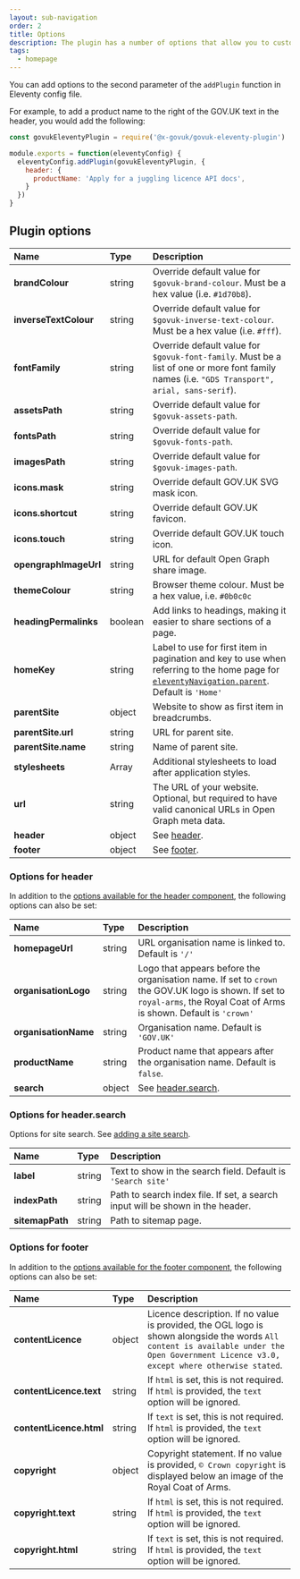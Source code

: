 ```yaml
---
layout: sub-navigation
order: 2
title: Options
description: The plugin has a number of options that allow you to customise the appearance of your website.
tags:
  - homepage
---
```


You can add options to the second parameter of the `addPlugin` function in Eleventy config file.

For example, to add a product name  to the right of the GOV.UK text in the header, you would add the following:

```js
const govukEleventyPlugin = require('@x-govuk/govuk-eleventy-plugin')

module.exports = function(eleventyConfig) {
  eleventyConfig.addPlugin(govukEleventyPlugin, {
    header: {
      productName: 'Apply for a juggling licence API docs',
    }
  })
}
```

## Plugin options

| Name | Type | Description |
| :--- | :--- | :---------- |
| **brandColour** | string | Override default value for `$govuk-brand-colour`. Must be a hex value (i.e. `#1d70b8`). |
| **inverseTextColour** | string | Override default value for `$govuk-inverse-text-colour`. Must be a hex value (i.e. `#fff`). |
| **fontFamily** | string | Override default value for `$govuk-font-family`. Must be a list of one or more font family names (i.e. `"GDS Transport", arial, sans-serif`).
| **assetsPath** | string | Override default value for `$govuk-assets-path`. |
| **fontsPath** | string | Override default value for `$govuk-fonts-path`. |
| **imagesPath** | string | Override default value for `$govuk-images-path`. |
| **icons.mask** | string | Override default GOV.UK SVG mask icon. |
| **icons.shortcut** | string | Override default GOV.UK favicon. |
| **icons.touch** | string | Override default GOV.UK touch icon. |
| **opengraphImageUrl** | string | URL for default Open Graph share image. |
| **themeColour** | string | Browser theme colour. Must be a hex value, i.e. `#0b0c0c` |
| **headingPermalinks** | boolean | Add links to headings, making it easier to share sections of a page. |
| **homeKey** | string | Label to use for first item in pagination and key to use when referring to the home page for [`eleventyNavigation.parent`](https://www.11ty.dev/docs/plugins/navigation/). Default is `'Home'` |
| **parentSite** | object | Website to show as first item in breadcrumbs. |
| **parentSite.url** | string | URL for parent site. |
| **parentSite.name** | string | Name of parent site. |
| **stylesheets** | Array | Additional stylesheets to load after application styles. |
| **url** | string | The URL of your website. Optional, but required to have valid canonical URLs in Open Graph meta data. |
| **header** | object | See [header](#options-for-header). |
| **footer** | object | See [footer](#options-for-footer). |

### Options for header

In addition to the [options available for the header component](https://design-system.service.gov.uk/components/header/), the following options can also be set:

| Name | Type | Description |
| :--- | :--- | :---------- |
| **homepageUrl** | string | URL organisation name is linked to. Default is `'/'` |
| **organisationLogo** | string | Logo that appears before the organisation name. If set to `crown` the GOV.UK logo is shown. If set to `royal-arms`, the Royal Coat of Arms is shown. Default is `'crown'` |
| **organisationName** | string | Organisation name. Default is `'GOV.UK'` |
| **productName** | string | Product name that appears after the organisation name. Default is `false`. |
| **search** | object | See [header.search](#options-for-header.search). |

### Options for header.search

Options for site search. See [adding a site search](../search).

| Name | Type | Description |
| :--- | :--- | :---------- |
| **label** | string | Text to show in the search field. Default is `'Search site'` |
| **indexPath** | string | Path to search index file. If set, a search input will be shown in the header. |
| **sitemapPath** | string | Path to sitemap page. |

### Options for footer

In addition to the [options available for the footer component](https://design-system.service.gov.uk/components/footer/), the following options can also be set:

| Name | Type | Description |
| :--- | :--- | :---------- |
| **contentLicence** | object | Licence description. If no value is provided, the OGL logo is shown alongside the words `All content is available under the Open Government Licence v3.0, except where otherwise stated`. |
| **contentLicence.text** | string | If `html` is set, this is not required. If `html` is provided, the `text` option will be ignored. |
| **contentLicence.html** | string | If `text` is set, this is not required. If `html` is provided, the `text` option will be ignored. |
| **copyright** | object | Copyright statement. If no value is provided, `© Crown copyright` is displayed below an image of the Royal Coat of Arms. |
| **copyright.text** | string | If `html` is set, this is not required. If `html` is provided, the `text` option will be ignored. |
| **copyright.html** | string | If `text` is set, this is not required. If `html` is provided, the `text` option will be ignored. |
